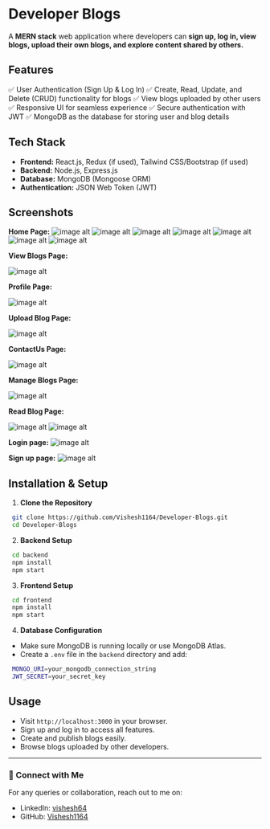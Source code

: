 # Developer Blogs

A **MERN stack** web application where developers can **sign up, log in, view blogs, upload their own blogs, and explore content shared by others.**

## Features

✅ User Authentication (Sign Up & Log In)
✅ Create, Read, Update, and Delete (CRUD) functionality for blogs
✅ View blogs uploaded by other users
✅ Responsive UI for seamless experience
✅ Secure authentication with JWT
✅ MongoDB as the database for storing user and blog details

## Tech Stack

- **Frontend:** React.js, Redux (if used), Tailwind CSS/Bootstrap (if used)
- **Backend:** Node.js, Express.js
- **Database:** MongoDB (Mongoose ORM)
- **Authentication:** JSON Web Token (JWT)

## Screenshots

**Home Page:**
![image alt](https://github.com/Vishesh1164/Developer-Blogs/blob/2a40bba762d6c7b491859a028f9cbb90437b07fd/public/screenshot/Screenshot%202025-02-07%20203550.png)
![image alt](https://github.com/Vishesh1164/Developer-Blogs/blob/bc29286b66e46d0a6b5061e10a0138d00f119abd/public/screenshot/Screenshot%202025-02-07%20203633.png)
![image alt](https://github.com/Vishesh1164/Developer-Blogs/blob/bc29286b66e46d0a6b5061e10a0138d00f119abd/public/screenshot/Screenshot%202025-02-07%20203652.png)
![image alt](https://github.com/Vishesh1164/Developer-Blogs/blob/bc29286b66e46d0a6b5061e10a0138d00f119abd/public/screenshot/Screenshot%202025-02-07%20203708.png)
![image alt](https://github.com/Vishesh1164/Developer-Blogs/blob/bc29286b66e46d0a6b5061e10a0138d00f119abd/public/screenshot/Screenshot%202025-02-07%20203736.png)
![image alt](https://github.com/Vishesh1164/Developer-Blogs/blob/bc29286b66e46d0a6b5061e10a0138d00f119abd/public/screenshot/Screenshot%202025-02-07%20203754.png)
![image alt](https://github.com/Vishesh1164/Developer-Blogs/blob/bc29286b66e46d0a6b5061e10a0138d00f119abd/public/screenshot/Screenshot%202025-02-07%20203844.png)

**View Blogs Page:**

![image alt](https://github.com/Vishesh1164/Developer-Blogs/blob/bc29286b66e46d0a6b5061e10a0138d00f119abd/public/screenshot/Screenshot%202025-02-07%20203912.png)

**Profile Page:**

![image alt](https://github.com/Vishesh1164/Developer-Blogs/blob/bc29286b66e46d0a6b5061e10a0138d00f119abd/public/screenshot/Screenshot%202025-02-07%20204030.png)

**Upload Blog Page:**

![image alt](https://github.com/Vishesh1164/Developer-Blogs/blob/bc29286b66e46d0a6b5061e10a0138d00f119abd/public/screenshot/Screenshot%202025-02-07%20204055.png)

**ContactUs Page:**

![image alt](https://github.com/Vishesh1164/Developer-Blogs/blob/bc29286b66e46d0a6b5061e10a0138d00f119abd/public/screenshot/Screenshot%202025-02-07%20204132.png)

**Manage Blogs Page:**

![image alt](https://github.com/Vishesh1164/Developer-Blogs/blob/bc29286b66e46d0a6b5061e10a0138d00f119abd/public/screenshot/Screenshot%202025-02-07%20204202.png)


**Read Blog Page:**

![image alt](https://github.com/Vishesh1164/Developer-Blogs/blob/bc29286b66e46d0a6b5061e10a0138d00f119abd/public/screenshot/Screenshot%202025-02-07%20204404.png)
![image alt](https://github.com/Vishesh1164/Developer-Blogs/blob/bc29286b66e46d0a6b5061e10a0138d00f119abd/public/screenshot/Screenshot%202025-02-07%20204423.png)


**Login page:**
![image alt](https://github.com/Vishesh1164/Developer-Blogs/blob/bc29286b66e46d0a6b5061e10a0138d00f119abd/public/screenshot/Screenshot%202025-02-07%20204446.png)

**Sign up page:**
![image alt](https://github.com/Vishesh1164/Developer-Blogs/blob/bc29286b66e46d0a6b5061e10a0138d00f119abd/public/screenshot/Screenshot%202025-02-07%20204535.png)


## Installation & Setup

1. **Clone the Repository**
```sh
 git clone https://github.com/Vishesh1164/Developer-Blogs.git
 cd Developer-Blogs
```

2. **Backend Setup**
```sh
 cd backend
 npm install
 npm start
```

3. **Frontend Setup**
```sh
 cd frontend
 npm install
 npm start
```

4. **Database Configuration**
- Make sure MongoDB is running locally or use MongoDB Atlas.
- Create a `.env` file in the `backend` directory and add:
```sh
 MONGO_URI=your_mongodb_connection_string
 JWT_SECRET=your_secret_key
```

## Usage
- Visit `http://localhost:3000` in your browser.
- Sign up and log in to access all features.
- Create and publish blogs easily.
- Browse blogs uploaded by other developers.





---
### 📌 Connect with Me
For any queries or collaboration, reach out to me on:
- LinkedIn: [vishesh64](https://linkedin.com/in/vishesh64)
- GitHub: [Vishesh1164](https://github.com/Vishesh1164)

